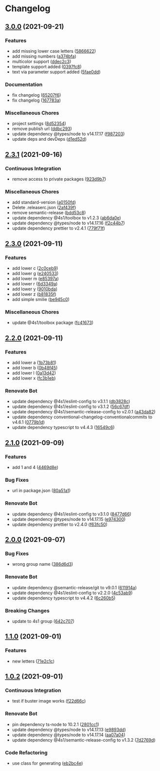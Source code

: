 # Changelog

## [3.0.0](https://gitlab.com/4s1/avatar-generator/compare/v2.3.1...v3.0.0) (2021-09-21)


### Features

* add missing lower case letters ([5866622](https://gitlab.com/4s1/avatar-generator/commit/58666226fea7d4900b8d0da5e1ef7e3c13c77f59))
* add missing numbers ([a374bfa](https://gitlab.com/4s1/avatar-generator/commit/a374bfa3e8f425343712c4e21b7f46608f216ad5))
* multicolor support ([ddec2c3](https://gitlab.com/4s1/avatar-generator/commit/ddec2c330834ab4bb3281aaad2c9f415d01b2a27))
* template support added ([0397fc8](https://gitlab.com/4s1/avatar-generator/commit/0397fc855a27ccd3fc51e1397b89c68f063d1a44))
* text via parameter support added ([5fae0dd](https://gitlab.com/4s1/avatar-generator/commit/5fae0dd0fc5e4b9767156d869e9b90d97d549963))


### Documentation

* fix changelog ([65207f6](https://gitlab.com/4s1/avatar-generator/commit/65207f66529f732d7d307bb8401fa09a695b2f34))
* fix changelog ([167783a](https://gitlab.com/4s1/avatar-generator/commit/167783a059b792a9591a7f74cdc18bcc75cfb528))


### Miscellaneous Chores

* project settings ([8d52354](https://gitlab.com/4s1/avatar-generator/commit/8d52354e1f86cc3e7df8d4f13f19e76b390e4ee4))
* remove publish url ([ddbc293](https://gitlab.com/4s1/avatar-generator/commit/ddbc293ae7ba499e469e0a5c7439e7f8dab6829c))
* update dependency @types/node to v14.17.17 ([f987203](https://gitlab.com/4s1/avatar-generator/commit/f987203c7f8fba366b0d9d2bae7fa113b32e8976))
* update deps and devDeps ([d1ed52d](https://gitlab.com/4s1/avatar-generator/commit/d1ed52d0505b26172535cb3f65cb4d1c45300a0c))

## [2.3.1](https://gitlab.com/4s1/avatar-generator/compare/v2.3.0...v2.3.1) (2021-09-16)

### Continuous Integration

- remove access to private packages ([923d9b7](https://gitlab.com/4s1/avatar-generator/commit/923d9b72905552ec8b7d78c0f15ee671f2f9fe3e))

### Miscellaneous Chores

- add standard-version ([a0150fd](https://gitlab.com/4s1/avatar-generator/commit/a0150fde543a49ff553b48165540518737f006fa))
- Delete .releaserc.json ([2af439f](https://gitlab.com/4s1/avatar-generator/commit/2af439fc14bb5772df9b58ca62a74c3567d0316d))
- remove semantic-release ([bdd53c8](https://gitlab.com/4s1/avatar-generator/commit/bdd53c88479546bfa889487aa67b285f64f6d22a))
- update dependency @4s1/toolbox to v1.2.3 ([ab6da0e](https://gitlab.com/4s1/avatar-generator/commit/ab6da0ec9945667249a70276f46abf756f37704f))
- update dependency @types/node to v14.17.16 ([f2c44b7](https://gitlab.com/4s1/avatar-generator/commit/f2c44b782c8a1c7df523d241050791e2d5249ed5))
- update dependency prettier to v2.4.1 ([779f71f](https://gitlab.com/4s1/avatar-generator/commit/779f71f0c0e93b99257209722bf6e43f7556c9e8))

## [2.3.0](https://gitlab.com/4s1/avatar-generator/compare/v2.2.0...v2.3.0) (2021-09-11)

### Features

- add lower c ([2c0ceb9](https://gitlab.com/4s1/avatar-generator/commit/2c0ceb9b0123e775d83751e2d41ac70592b84112))
- add lower g ([e240533](https://gitlab.com/4s1/avatar-generator/commit/e2405331d6b0191d5fa529dc6404b5c526026926))
- add lower m ([e85397a](https://gitlab.com/4s1/avatar-generator/commit/e85397a592301a4b9ae87529f18de9faba047221))
- add lower r ([6d3349a](https://gitlab.com/4s1/avatar-generator/commit/6d3349ae1e315a1553c6200864e076d6ecc716f8))
- add lower y ([9010bda](https://gitlab.com/4s1/avatar-generator/commit/9010bdafbbe78bd0963619e5922f4d400765649a))
- add lower z ([b81835f](https://gitlab.com/4s1/avatar-generator/commit/b81835f6d49bc4e27b31ff19c4f61c4af691d115))
- add simple smilie ([be945c0](https://gitlab.com/4s1/avatar-generator/commit/be945c052c6775dc06313215c96b8dbac08062ae))

### Miscellaneous Chores

- update @4s1/toolbox package ([fc41673](https://gitlab.com/4s1/avatar-generator/commit/fc4167383352d2377dd1c34c0d524bac53af9cf0))

## [2.2.0](https://gitlab.com/4s1/avatar-generator/compare/v2.1.0...v2.2.0) (2021-09-11)

### Features

- add lower a ([1b73b81](https://gitlab.com/4s1/avatar-generator/commit/1b73b8131691243bf9afcc4208254e9c34f7058f))
- add lower b ([0b48f45](https://gitlab.com/4s1/avatar-generator/commit/0b48f454a1084e96f02d8d61f3fcbf4220771e96))
- add lower l ([0a13d42](https://gitlab.com/4s1/avatar-generator/commit/0a13d424d336b10c75211b77ece95a24aa2c8829))
- add lower x ([fc3b1eb](https://gitlab.com/4s1/avatar-generator/commit/fc3b1eb3ea6d830ec526d5b5dd8fa814c572d8dd))

### Renovate Bot

- update dependency @4s1/eslint-config to v3.1.1 ([db3828c](https://gitlab.com/4s1/avatar-generator/commit/db3828caae7fff004918ae5f534ec9667f61b572))
- update dependency @4s1/eslint-config to v3.1.2 ([56c67df](https://gitlab.com/4s1/avatar-generator/commit/56c67dfa0c8d93b0ea121515d126985b3698402e))
- update dependency @4s1/semantic-release-config to v2.0.1 ([a43da82](https://gitlab.com/4s1/avatar-generator/commit/a43da82986bca1ae116d2f011c9b8c1f29a63191))
- update dependency conventional-changelog-conventionalcommits to v4.6.1 ([0779b1d](https://gitlab.com/4s1/avatar-generator/commit/0779b1dbad05afedf9cb4f2318bd936c644f3cde))
- update dependency typescript to v4.4.3 ([16549c6](https://gitlab.com/4s1/avatar-generator/commit/16549c68cebc08be7b43370c36513e46c74fbc73))

## [2.1.0](https://gitlab.com/4s1/avatar-generator/compare/v2.0.0...v2.1.0) (2021-09-09)

### Features

- add 1 and 4 ([4469d8e](https://gitlab.com/4s1/avatar-generator/commit/4469d8e42b53961ed8aab9a5116d6edfa142403a))

### Bug Fixes

- url in package.json ([80a51a1](https://gitlab.com/4s1/avatar-generator/commit/80a51a1b6e6e42dc3c82bf2479d03a4d366f239c))

### Renovate Bot

- update dependency @4s1/eslint-config to v3.1.0 ([8477d66](https://gitlab.com/4s1/avatar-generator/commit/8477d661bf15938564e36e5876198d0246415aba))
- update dependency @types/node to v14.17.15 ([e974300](https://gitlab.com/4s1/avatar-generator/commit/e974300da759a0023ee8408824cda699d1bb0343))
- update dependency prettier to v2.4.0 ([f63fc50](https://gitlab.com/4s1/avatar-generator/commit/f63fc508b8523ea5d9b2b0418e1f7bd36765c827))

## [2.0.0](https://gitlab.com/4s1/avatar-generator/compare/v1.1.0...v2.0.0) (2021-09-07)

### Bug Fixes

- wrong group name ([386d6d3](https://gitlab.com/4s1/avatar-generator/commit/386d6d3b2e82953685349af91c299923bc661c3a))

### Renovate Bot

- update dependency @semantic-release/git to v9.0.1 ([611914a](https://gitlab.com/4s1/avatar-generator/commit/611914a9d8a4d8cf7dc9303f5457c6d12f7bba1f))
- update dependency @4s1/eslint-config to v2.2.0 ([4c53ab9](https://gitlab.com/4s1/avatar-generator/commit/4c53ab95ee839cea665977305fac45950888238e))
- update dependency typescript to v4.4.2 ([6c260b5](https://gitlab.com/4s1/avatar-generator/commit/6c260b56364b4209544f76c7317f946991246574))

### Breaking Changes

- update to 4s1 group ([642c707](https://gitlab.com/4s1/avatar-generator/commit/642c70705df38347b428430bdea261231232dcb0))

## [1.1.0](https://gitlab.com/4s1/avatar-generator/compare/v1.0.2...v1.1.0) (2021-09-01)

### Features

- new letters ([71e2c1c](https://gitlab.com/4s1/avatar-generator/commit/71e2c1ca38cb8b554f56dd8d6470dd356c9e9289))

## [1.0.2](https://gitlab.com/4s1/avatar-generator/compare/v1.0.1...v1.0.2) (2021-09-01)

### Continuous Integration

- test if buster image works ([f22d66c](https://gitlab.com/4s1/avatar-generator/commit/f22d66caf65f316c029ff3826408865c2fabbae4))

### Renovate Bot

- pin dependency ts-node to 10.2.1 ([2801cc1](https://gitlab.com/4s1/avatar-generator/commit/2801cc188c1c5daf33106276f2a1924a50ddd484))
- update dependency @types/node to v14.17.13 ([e9893dd](https://gitlab.com/4s1/avatar-generator/commit/e9893dd3565a9dba039230ee5126cf7ddcb1a821))
- update dependency @types/node to v14.17.14 ([aa07a04](https://gitlab.com/4s1/avatar-generator/commit/aa07a04892e06c29002d050a696cf064982290f4))
- update dependency @4s1/semantic-release-config to v1.3.2 ([7d2769d](https://gitlab.com/4s1/avatar-generator/commit/7d2769d33d8d04617f96b41f93f345487fa2560a))

### Code Refactoring

- use class for generating ([eb2bc4e](https://gitlab.com/4s1/avatar-generator/commit/eb2bc4e7f57dac6db080b257906bd6721bee07fd))
